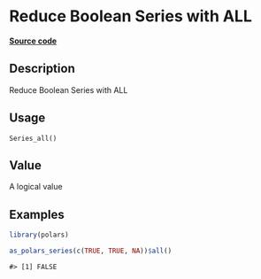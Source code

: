 

# Reduce Boolean Series with ALL

[**Source code**](https://github.com/pola-rs/r-polars/tree/main/R/series__series.R#L722)

## Description

Reduce Boolean Series with ALL

## Usage

<pre><code class='language-R'>Series_all()
</code></pre>

## Value

A logical value

## Examples

``` r
library(polars)

as_polars_series(c(TRUE, TRUE, NA))$all()
```

    #> [1] FALSE
